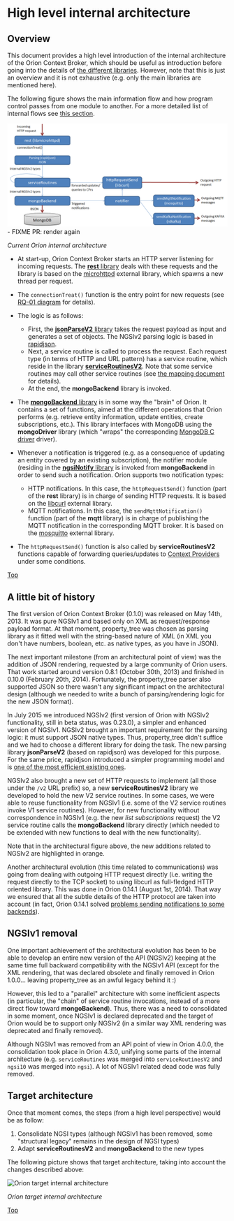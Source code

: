 # <a name="top"></a>High level internal architecture

## Overview

This document provides a high level introduction of the internal architecture of the Orion Context Broker, which should be useful as introduction before going into the details of [the different libraries](sourceCode.md). However, note that this is just an overview and it is not exhaustive (e.g. only the main libraries are mentioned here).

The following figure shows the main information flow and how program control passes from one module to another. For a more detailed list of internal flows see [this section](flowsIndex.md).

![Orion current internal architecture](images/current_architecture.png) - FIXME PR: render again

_Current Orion internal architecture_

* At start-up, Orion Context Broker starts an HTTP server listening for incoming requests. The [**rest** library](sourceCode.md#srclibrest) deals with these requests and the library is based on the [microhttpd](https://www.gnu.org/software/libmicrohttpd/) external library, which spawns a new thread per request.

* The `connectionTreat()` function is the entry point for new requests (see [RQ-01 diagram](sourceCode.md#flow-rq-01) for details).
* The logic is as follows:
	* First, the [**jsonParseV2** library](sourceCode.md#srclibjsonparsev2) takes the request payload as input and generates a set of objects. The NGSIv2 parsing logic is based in [rapidjson](http://rapidjson.org).
	* Next, a service routine is called to process the request. Each request type (in terms of HTTP and URL pattern) has a service routine, which reside in the library [**serviceRoutinesV2**](sourceCode.md#srclibserviceroutinesv2). Note that some service routines may call other service routines (see [the mapping document](ServiceRoutines.txt) for details).
	* At the end, the **mongoBackend** library is invoked.
* The [**mongoBackend** library](sourceCode.md#srclibmongobackend) is in some way the "brain" of Orion. It contains a set of functions, aimed at the different operations that Orion performs (e.g. retrieve entity information, update entities, create subscriptions, etc.). This library interfaces with MongoDB using the **mongoDriver** library (which "wraps" the corresponding [MongoDB C driver](http://mongoc.org) driver).
* Whenever a notification is triggered (e.g. as a consequence of updating an entity covered by an existing subscription), the notifier module (residing in the [**ngsiNotify** library](sourceCode.md#srclibngsinotify) is invoked from **mongoBackend** in order to send such a notification. Orion supports two notification types:
	* HTTP notifications. In this case, the `httpRequestSend()` function (part of the **rest** library) is in charge of sending HTTP requests. It is based on the [libcurl](https://curl.haxx.se/libcurl/) external library.
	* MQTT notifications. In this case, the `sendMqttNotification()` function (part of the **mqtt** library) is in charge of publishing the MQTT notification in the corresponding MQTT broker. It is based on the [mosquitto](https://mosquitto.org/api/files/mosquitto-h.html) external library.
* The `httpRequestSend()` function is also called by **serviceRoutinesV2** functions capable of forwarding queries/updates to [Context Providers](../user/context_providers.md) under some conditions.

[Top](#top)

## A little bit of history

The first version of Orion Context Broker (0.1.0) was released on May 14th, 2013. It was pure NGSIv1 and based only on XML as request/response payload format. At that moment, property_tree was chosen as parsing library as it fitted well with the string-based nature of XML (in XML you don't have numbers, boolean, etc. as native types, as you have in JSON).

The next important milestone (from an architectural point of view) was the addition of JSON rendering, requested by a large community of Orion users. That work started around version 0.8.1 (October 30th, 2013) and finished in 0.10.0 (February 20th, 2014). Fortunately, the property_tree parser also supported JSON so there wasn't any significant impact on the architectural design (although we needed to write a bunch of parsing/rendering logic for the new JSON format).

In July 2015 we introduced NGSIv2 (first version of Orion with NGSIv2 functionality, still in beta status, was 0.23.0), a simpler and enhanced version of NGSIv1. NGSIv2 brought an important requirement for the parsing logic: it must support JSON native types. Thus, property_tree didn't suffice and we had to choose a different library for doing the task. The new parsing library **jsonParseV2** (based on rapidjson) was developed for this purpose. For the same price, rapidjson introduced a simpler programming model and is [one of the most efficient existing ones](https://github.com/miloyip/nativejson-benchmark).

NGSIv2 also brought a new set of HTTP requests to implement (all those under the `/v2` URL prefix) so, a new **serviceRoutinesV2** library we developed to hold the new V2 service routines. In some cases, we were able to reuse functionality from NGSIv1 (i.e. some of the V2 service routines invoke V1 service routines). However, for new functionality without correspondence in NGSIv1 (e.g. the new *list subscriptions* request) the V2 service routine calls the **mongoBackend** library directly (which needed to be extended with new functions to deal with the new functionality).

Note that in the architectural figure above, the new additions related to NGSIv2 are highlighted in orange.

Another architectural evolution (this time related to communications) was going from dealing with outgoing HTTP request directly (i.e. writing the request directly to the TCP socket) to using libcurl as full-fledged HTTP oriented library. This was done in Orion 0.14.1 (August 1st, 2014). That way we ensured that all the subtle details of the HTTP protocol are taken into account (in fact, Orion 0.14.1 solved [problems sending notifications to some backends](https://github.com/telefonicaid/fiware-orion/issues/442)).

## NGSIv1 removal

One important achievement of the architectural evolution has been to be able to develop an entire new version of the API (NGSIv2) keeping at the same time full backward compatibility with the NGSIv1 API (except for the XML rendering, that was declared obsolete and finally removed in Orion 1.0.0... leaving property_tree as an awful legacy behind it :)

However, this led to a "parallel" architecture with some inefficient aspects (in particular, the "chain" of service routine invocations, instead of a more direct flow toward **mongoBackend**). Thus, there was a need to consolidated in some moment, once NGSIv1 is declared deprecated and the target of Orion would be to support only NGSIv2 (in a similar way XML rendering was deprecated and finally removed).

Although NGSIv1 was removed from an API point of view in Orion 4.0.0, the consolidation took place in Orion 4.3.0, unifying some parts of the internal architecture (e.g. `serviceRoutines` was merged into `serviceRoutinesV2` and `ngsi10` was merged into `ngsi`). A lot of NGSIv1 related dead code was fully removed.

## Target architecture

Once that moment comes, the steps (from a high level perspective) would be as follow:

1. Consolidate NGSI types (although NGSIv1 has been removed, some "structural legacy" remains in the design of NGSI types)
3. Adapt **serviceRoutinesV2** and **mongoBackend** to the new types

The following picture shows that target architecture, taking into account the changes described above:

![Orion target internal architecture](images/target_architecture.png)

_Orion target internal architecture_

[Top](#top)

